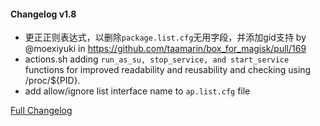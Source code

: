 #### Changelog v1.8
* 更正正则表达式，以删除`package.list.cfg`无用字段，并添加gid支持 by @moexiyuki in https://github.com/taamarin/box_for_magisk/pull/169
* actions.sh adding `run_as_su, stop_service, and start_service` functions for improved readability and reusability and checking using /proc/${PID}.
* add allow/ignore list interface name to `ap.list.cfg` file

[Full Changelog](https://github.com/taamarin/box_for_magisk/compare/v1.7.5...v1.8)
